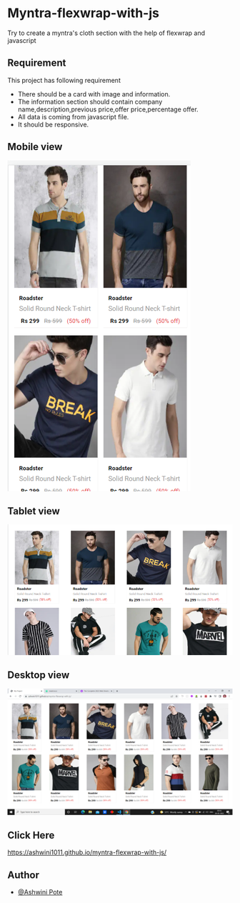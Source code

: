 
# Myntra-flexwrap-with-js
Try to create a myntra's cloth section with the help of flexwrap and javascript

## Requirement

This project has following requirement

- There should be a card with image and information.
- The information section should contain company name,description,previous price,offer price,percentage offer.
- All data is coming from javascript file.
- It should be responsive.


## Mobile view

![App Screenshot](https://github.com/Ashwini1011/myntra-flexwrap-with-js/blob/master/mobile%20view.png)

## Tablet view
![App Screenshot](https://github.com/Ashwini1011/myntra-flexwrap-with-js/blob/master/tabview.png)

## Desktop view
![App Screenshot](https://github.com/Ashwini1011/myntra-flexwrap-with-js/blob/master/desktop%20view.png)

## Click Here
https://ashwini1011.github.io/myntra-flexwrap-with-js/
## Author

- [@Ashwini Pote](https://github.com/Ashwini1011)
